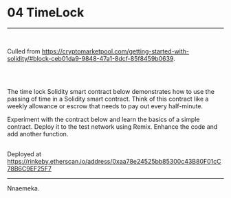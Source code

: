 # 04 TimeLock

---

<br/>

Culled from https://cryptomarketpool.com/getting-started-with-solidity/#block-ceb01da9-9848-47a1-8dcf-85f8459b0639.

##

<br/>

The time lock Solidity smart contract below demonstrates how to use the passing of time in a Solidity smart contract. Think of this contract like a weekly allowance or escrow that needs to pay out every half-minute.

Experiment with the contract below and learn the basics of a simple contract. Deploy it to the test network using Remix. Enhance the code and add another function. 

##

Deployed at https://rinkeby.etherscan.io/address/0xaa78e24525bb85300c43B80F01cC78B6C9EF25F7

---

Nnaemeka.
